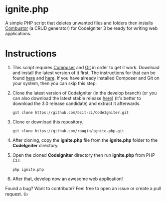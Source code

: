 ignite.php
==========

A simple PHP script that deletes unwanted files and folders then installs [Combustor](https://github.com/rougin/combustor) (a CRUD generator) for CodeIgniter 3 be ready for writing web applications.

Instructions
============

1. This script requires [Composer](https://getcomposer.org) and [Git](http://git-scm.com) in order to get it work. Download and install the latest version of it first. The instructions for that can be found [here](http://git-scm.com/downloads) and [here](https://getcomposer.org/download/). If you have already installed Composer and Git on your system, then you can skip this step.

2. Clone the latest version of CodeIgniter (in the develop branch) (or you can also download the latest stable release [here](http://www.codeigniter.com/download)) (it's better to download the 3.0 release candidate) and extract it afterwards.

	```git clone https://github.com/bcit-ci/CodeIgniter.git```

3. Clone or download this repository.

	```git clone https://github.com/rougin/ignite.php.git```

4. After cloning, copy the **ignite.php** file from the **ignite.php** folder to the **CodeIgniter** directory.

5. Open the cloned **CodeIgniter** directory then run **ignite.php** from PHP CLI.

	```php ignite.php```

6. After that, develop now an awesome web application!

Found a bug? Want to contribute? Feel free to open an issue or create a pull request. :+1: